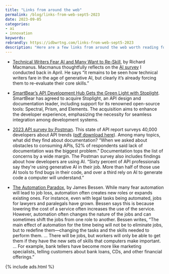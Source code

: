 ```yaml
---
title: "Links from around the web"
permalink: /blog/links-from-web-sept5-2023
date: 2023-09-05
categories:
- ai
- innovation
keywords: 
rebrandly: https://idbwrtng.com/links-from-web-sept5-2023
description: "Here are a few links from around the web worth reading for September 5, 2023."
---
```


* [Technical Writers Fear AI and Many Want to Re-Skill](https://www.aiwriterworld.com/p/technical-writers-fear-ai), by Richard Macmanus. Macmanus thoughtfully reflects on the [AI survey](https://idratherbewriting.com/blog/survey-analysis-tech-writers-on-ai/) I conducted back in April. He says “it remains to be seen how technical writers fare in the age of generative AI, but clearly it’s already forcing them to re-evaluate their core skills.”

* [SmartBear’s API Development Hub Gets the Green Light with Stoplight](https://smartbear.com/blog/smartbears-api-development-hub-gets-the-green-light-with-stoplight). SmartBear has agreed to acquire Stoplight, an API design and documentation leader, including support for its renowned open-source tools: Spectral, Prism, and Elements. The acquisition aims to enhance the developer experience, emphasizing the necessity for seamless integration among development systems. 

* [2023 API survey by Postman](https://www.postman.com/state-of-api/). This state of API report surveys 40,000 developers about API trends ([pdf download here](https://voyager.postman.com/pdf/2023-state-of-the-api-report-postman.pdf)). Among many topics, what did they find about documentation? “When we asked about obstacles to consuming APIs, 52% of respondents said lack of documentation was the biggest problem." Documentation tops the list of concerns by a wide margin. The Postman survey also includes findings about how developers are using AI. “Sixty percent of API professionals say they're using generative AI in their job. More than half of those use AI tools to find bugs in their code, and over a third rely on AI to generate code a computer will understand.” 

* [The Automation Paradox](https://www.theatlantic.com/business/archive/2016/01/automation-paradox/424437), by James Bessen. While many fear automation will lead to job loss, automation often creates new roles or expands existing ones. For instance, even with legal tasks being automated, jobs for lawyers and paralegals have grown. Bessen says this is because lowering the cost of a service often increases the use of the service. However, automation often changes the nature of the jobs and can sometimes shift the jobs from one role to another. Bessen writes, “The main effect of automation for the time being will not be to eliminate jobs, but to redefine them—changing the tasks and the skills needed to perform them. ... There will be jobs, but workers will only be able to get them if they have the new sets of skills that computers make important. ... For example, bank tellers have become more like marketing specialists, telling customers about bank loans, CDs, and other financial offerings.”

{% include ads.html %}